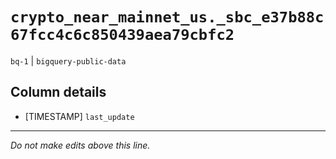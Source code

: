 # `crypto_near_mainnet_us._sbc_e37b88c67fcc4c6c850439aea79cbfc2`
`bq-1` | `bigquery-public-data`

## Column details
* [TIMESTAMP] `last_update`

-------------------------------------------------------------------------------
*Do not make edits above this line.*
